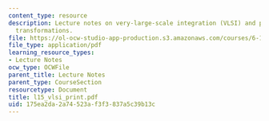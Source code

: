 ```yaml
---
content_type: resource
description: Lecture notes on very-large-scale integration (VLSI) and performance
  transformations.
file: https://ol-ocw-studio-app-production.s3.amazonaws.com/courses/6-111-introductory-digital-systems-laboratory-spring-2006/175ea2da2a74523af3f3837a5c39b13c_l15_vlsi_print.pdf
file_type: application/pdf
learning_resource_types:
- Lecture Notes
ocw_type: OCWFile
parent_title: Lecture Notes
parent_type: CourseSection
resourcetype: Document
title: l15_vlsi_print.pdf
uid: 175ea2da-2a74-523a-f3f3-837a5c39b13c
---
```


